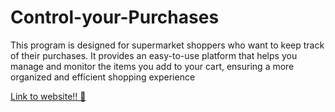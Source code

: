 # Control-your-Purchases
This program is designed for supermarket shoppers who want to keep track of their purchases. It provides an easy-to-use platform that helps you manage and monitor the items you add to your cart, ensuring a more organized and efficient shopping experience

[Link to website!! 🛒](https://control-purchases.streamlit.app/)
